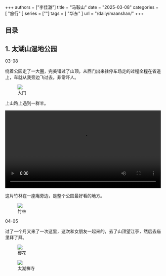 +++
authors = ["李佳潞"]
title = "马鞍山"
date = "2025-03-08"
categories = [
    "旅行"
]
series = [""]
tags = [
    "华东"
]
url = "/daily/maanshan/"
+++
<!DOCTYPE html>
<html lang="zh-CN">
<head>
    <meta charset="UTF-8">
    <meta name="viewport" content="width=device-width, initial-scale=1.0">
    <link rel="stylesheet" href="/assets/css/styles.css">
    <script src="/assets/js/toc.js"></script>    
</head>
<body>
    <article>
        <nav>
            <h2>目录</h2>
            <ul id="toc">
                <!-- 目录项会在这里动态生成 -->
            </ul>
        </nav>
        <section>
            <h2>1. 太湖山湿地公园</h2>
            <p>03-08 <i class="fas fa-cloud"></i></p>
            <p>         绕着公园走了一大圈，完美错过了山顶。从西门出来往停车场走的过程全程在省道上，车就从我旁边飞过去，非常吓人。</p>
            <div class="container">
                <div class="image">
                    <figure>
                        <a data-fancybox="gallery" href="/images/daily-travel/maanshan1.jpg">
    <img src="/images/daily-travel/maanshan1.jpg" loading="lazy">
</a>
                        <figcaption>大门</figcaption>
                    </figure>
                </div>
            </div>
            <p>         上山路上遇到一群羊。</p>
                <div class="container">
                <video controls style="width: 100%; max-width: 640px; height: auto;">
                    <source src="/videos/daily-travel/maanshan1.mp4" type="video/mp4">
                    您的浏览器不支持 video 标签。
                </video>
                </div>
            <p>         这片竹林在一座庵旁边，是整个公园最好看的地方。</p>
            <div class="container">
                <div class="image">
                    <figure>
                        <a data-fancybox="gallery" href="/images/daily-travel/maanshan2.jpg">
    <img src="/images/daily-travel/maanshan2.jpg" loading="lazy">
</a>
                        <figcaption>竹林</figcaption>
                    </figure>
                </div>
            </div>
        </section>
        <section>
        <p>04-05 <i class="fas fa-sun"></i></p>
            <p>         过了一个月又来了一次这里，这次和女朋友一起来的，去了山顶望江亭，然后去庙里拜了拜。</p>
            <div class="container">
                <div class="image">
                    <figure>
                        <a data-fancybox="gallery" href="/images/daily-travel/maanshan4.png">
    <img src="/images/daily-travel/maanshan4.png" loading="lazy">
</a>
                        <figcaption>樱花</figcaption>
                    </figure>
                </div>
            </div>
            <div class="container">
                <div class="image">
                    <figure>
                        <a data-fancybox="gallery" href="/images/daily-travel/maanshan5.png">
    <img src="/images/daily-travel/maanshan5.png" loading="lazy">
</a>
                        <figcaption>太湖禅寺</figcaption>
                    </figure>
                </div>
            </div>
        </section>
    </article>
</body>
</html>